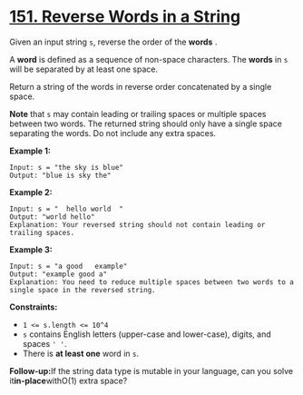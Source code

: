 # [151. Reverse Words in a String](https://leetcode.com/problems/reverse-words-in-a-string/description/)

Given an input string `s`, reverse the order of the **words** .

A **word**  is defined as a sequence of non-space characters. The **words**  in `s` will be separated by at least one space.

Return a string of the words in reverse order concatenated by a single space.

<b>Note</b> that `s` may contain leading or trailing spaces or multiple spaces between two words. The returned string should only have a single space separating the words. Do not include any extra spaces.

**Example 1:** 

```
Input: s = "the sky is blue"
Output: "blue is sky the"
```

**Example 2:** 

```
Input: s = "  hello world  "
Output: "world hello"
Explanation: Your reversed string should not contain leading or trailing spaces.
```

**Example 3:** 

```
Input: s = "a good   example"
Output: "example good a"
Explanation: You need to reduce multiple spaces between two words to a single space in the reversed string.
```

**Constraints:** 

- `1 <= s.length <= 10^4`
- `s` contains English letters (upper-case and lower-case), digits, and spaces `' '`.
- There is **at least one**  word in `s`.

<b>Follow-up:</b>If the string data type is mutable in your language, can you solve it<b>in-place</b>withO(1) extra space?